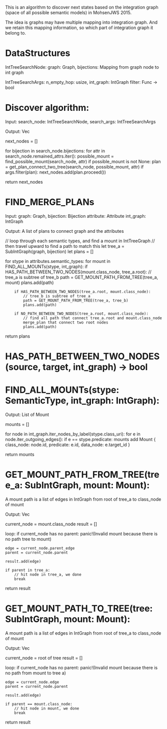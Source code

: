 This is an algorithm to discover next states based on the integration graph (space of all possible semantic models) in MohsenJWS 2015.

The idea is graphs may have multiple mapping into integration graph. And we retain this mapping information, so which part of
integration graph it belong to.

# DataStructures

IntTreeSearchNode:
    graph: Graph,
    bijections: Mapping from graph node to int graph

IntTreeSearchArgs:
    n_empty_hop: usize,
    int_graph: IntGraph
    filter: Func<MergePlan> -> bool

# Discover algorithm:

Input:
    search_node: IntTreeSearchNode,
    search_args: IntTreeSearchArgs

Output:
    Vec<IntTreeSearchNode>


next_nodes = []

for bijection in search_node.bijections:
    for attr in search_node.remained_attrs.iter():
        possible_mount = find_possible_mount(search_node, attr)
        if possible_mount is not None:
            plan = get_plan_connect_two_tree(search_node, possible_mount, attr)
            if args.filter(plan):
                next_nodes.add(plan.proceed())


return next_nodes

# FIND_MERGE_PLANs

Input:
    graph: Graph,
    bijection: Bijection
    attribute: Attribute
    int_graph: IntGraph

Output:
    A list of plans to connect graph and the attributes

// loop through each semantic types, and find a mount in IntTreeGraph
// then travel upward to find a path to match this
let tree_a = SubIntGraph(graph, bijection)
let plans = []

for stype in attributes.semantic_types:
    for mount in FIND_ALL_MOUNTs(stype, int_graph):
        if HAS_PATH_BETWEEN_TWO_NODES(mount.class_node, tree_a.root):
            // tree_a is subtree of tree_b
            path = GET_MOUNT_PATH_FROM_TREE(tree_a, mount)
            plans.add(path)

        if HAS_PATH_BETWEEN_TWO_NODES(tree_a.root, mount.class_node):
            // tree_b is subtree of tree_a
            path = GET_MOUNT_PATH_FROM_TREE(tree_a, tree_b)
            plans.add(path)

        if NO_PATH_BETWEEN_TWO_NODES(tree_a.root, mount.class_node):
            // find all path that connect tree_a.root and mount.class_node
            merge_plan that connect two root nodes
            plans.add(path)

return plans

# HAS_PATH_BETWEEN_TWO_NODES(source, target, int_graph) -> bool

# FIND_ALL_MOUNTs(stype: SemanticType, int_graph: IntGraph):

Output:
    List of Mount

mounts = []

for node in int_graph.iter_nodes_by_label(stype.class_uri):
    for e in node.iter_outgoing_edges():
        if e == stype.predicate:
            mounts add Mount { class_node: node.id, predicate: e.id, data_node: e.target_id }

return mounts

# GET_MOUNT_PATH_FROM_TREE(tree_a: SubIntGraph, mount: Mount):

A mount path is a list of edges in IntGraph from root of tree_a to class_node of mount

Output:
    Vec<IntEdge>

current_node = mount.class_node
result = []

loop:
    if current_node has no parent:
        panic!(Invalid mount because there is no path tree to mount)

    edge = current_node.parent_edge
    parent = current_node.parent

    result.add(edge)

    if parent in tree_a:
        // hit node in tree_a, we done
        break

return result

# GET_MOUNT_PATH_TO_TREE(tree: SubIntGraph, mount: Mount):

A mount path is a list of edges in IntGraph from root of tree_a to class_node of mount

Output:
    Vec<IntEdge>

current_node = root of tree
result = []

loop:
    if current_node has no parent:
        panic!(Invalid mount because there is no path from mount to tree a)

    edge = current_node.edge
    parent = current_node.parent

    result.add(edge)

    if parent == mount.class_node:
        // hit node in mount, we done
        break

return result

